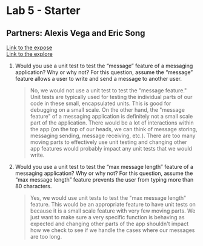 # Lab 5 - Starter

## Partners: Alexis Vega and Eric Song 


[Link to the expose](https://alexisvvega.github.io/Lab5_Starter/expose.html)  
[Link to the explore](https://alexisvvega.github.io/Lab5_Starter/explore.html)  

1) Would you use a unit test to test the “message” feature of a messaging application? Why or why not? For this question, assume the “message” feature allows a user to write and send a message to another user.
   
   > No, we would not use a unit test to test the "message feature." Unit tests are typically used for testing the individual parts of our code in these small, encapsulated units. This is good for debugging on a small scale. On the other hand, the "message feature" of a messaging application is definitely not a small scale part of the application. There would be a lot of interactions within the app (on the top of our heads, we can think of message storing, messaging sending, message receiving, etc.). There are too many moving parts to effectively use unit testing and changing other app features would probably impact any unit tests that we would write.

2) Would you use a unit test to test the “max message length” feature of a messaging application? Why or why not? For this question, assume the “max message length” feature prevents the user from typing more than 80 characters.
   
   > Yes, we would use unit tests to test the "max message length" feature. This would be an appropriate feature to have unit tests on because it is a small scale feature with very few moving parts. We just want to make sure a very specific function is behaving as expected and changing other parts of the app shouldn't impact how we check to see if we handle the cases where our messages are too long. 

